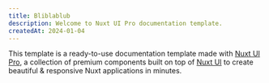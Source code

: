 ```yaml
---
title: Bliblablub
description: Welcome to Nuxt UI Pro documentation template.
createdAt: 2024-01-04
---
```


This template is a ready-to-use documentation template made with [Nuxt UI Pro](https://ui.nuxt.com/pro), a collection of premium components built on top of [Nuxt UI](https://ui.nuxt.com) to create beautiful & responsive Nuxt applications in minutes.